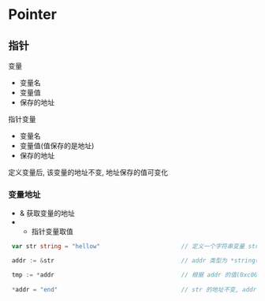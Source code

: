 # Pointer

## 指针

变量

- 变量名
- 变量值
- 保存的地址

指针变量

- 变量名
- 变量值(值保存的是地址)
- 保存的地址

定义变量后, 该变量的地址不变, 地址保存的值可变化

### 变量地址

- & 获取变量的地址
- * 指针变量取值

```go
 var str string = "hellow"                       // 定义一个字符串变量 str, 值是 "hellow" 地址是 0xc00001a078

 addr := &str                                    // addr 类型为 *string(地址类型), addr 的值是 0xc00001a078(str 地址), addr 地址是 0xc00000e018

 tmp := *addr                                    // 根据 addr 的值(0xc00001a078 str 地址)取值到 "hellow" 赋值给 tmp. 等同于 tmp := "hellow"
 
 *addr = "end"                                   // str 的地址不变, addr 指针一直指向 str 的值, 与 str = "end" 效果一致
```



